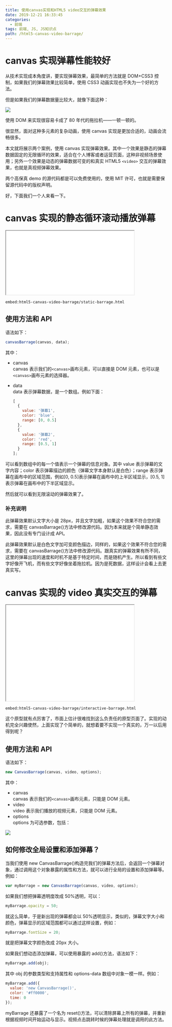 ```yaml
---
title: 使用canvas实现和HTML5 video交互的弹幕效果
date: 2019-12-21 16:33:45
categories:
  - 前端
tags: 前端, JS, JS知识点
path: /html5-canvas-video-barrage/
---
```


# canvas 实现弹幕性能较好

从技术实现成本角度讲，要实现弹幕效果，最简单的方法就是 DOM+CSS3 控制，如果我们的弹幕效果比较简单，使用 CSS3 动画实现也不失为一个好的方法。

但是如果我们的弹幕数据量比较大，就像下面这种：

![](2019-12-21-16-34-45.png)

使用 DOM 来实现很容易卡成了 80 年代的拖拉机——一顿一顿的。

很显然，面对这种多元素的复杂动画，使用 canvas 实现是更加合适的，动画会流畅很多。

本文就将展示两个案例，使用 canvas 实现弹幕效果。其中一个效果是静态的弹幕数据固定的无限循环的效果，适合在个人博客或者运营页面，这种非视频场景使用；另外一个效果是动态的弹幕数据可变的和真实 HTML5 `<video>` 交互的弹幕效果，也就是真视频弹幕效果。

两个高保真 demo 的源代码都是可以免费使用的，使用 MIT 许可，也就是需要保留源代码中的版权声明。

好，下面我们一个人来看一下。

# canvas 实现的静态循环滚动播放弹幕

<iframe src="/examples/html5-canvas-video-barrage/static-barrage.html" width="400" height="200"></iframe>

`embed:html5-canvas-video-barrage/static-barrage.html`

## 使用方法和 API

语法如下：

```js
canvasBarrage(canvas, data);
```

其中：

- canvas  
  canvas 表示我们的`<canvas>`画布元素，可以直接是 DOM 元素，也可以是`<canvas>`画布元素的选择器。
- data  
  data 表示弹幕数据，是一个数组。例如下面：

  ```js
  [
    {
      value: '弹幕1',
      color: 'blue',
      range: [0, 0.5]
    },
    {
      value: '弹幕2',
      color: 'red',
      range: [0.5, 1]
    }
  ];
  ```

可以看到数组中的每一个值表示一个弹幕的信息对象。其中 value 表示弹幕的文字内容；color 表示弹幕描边的颜色（弹幕文字本身默认是白色）；range 表示弹幕在画布中的区域范围，例如[0, 0.5]表示弹幕在画布中的上半区域显示，[0.5, 1]表示弹幕在画布中的下半区域显示。

然后就可以看到无限滚动的弹幕效果了。

### 补充说明

此弹幕效果默认文字大小是 28px，并且文字加粗，如果这个效果不符合您的需求，需要在 canvasBarrage()方法中修改源代码。因为本来就是个简单静态效果，因此没有专门设计成 API。

此弹幕效果默认是白色文字加可变颜色描边，同样的，如果这个效果不符合您的需求，需要在 canvasBarrage()方法中修改源代码。跟真实的弹幕效果有所不同，这里的弹幕出现的速度和时机不是基于特定时间，而是随机产生。所以看到有些文字好像开飞机，而有些文字好像坐着拖拉机。因为是死数据，这样设计会看上去更真实写。

# canvas 实现的 video 真实交互的弹幕

<iframe src="/examples/html5-canvas-video-barrage/interactive-barrage.html" width="400" height="300"></iframe>

`embed:html5-canvas-video-barrage/interactive-barrage.html`

这个原型就有点厉害了，市面上估计很难找到这么负责任的原型页面了。实现的动机完全兴趣使然，上面实现了个简单的，就想着要不实现一个真实的，万一以后用得到呢？

## 使用方法和 API

语法如下：

```js
new CanvasBarrage(canvas, video, options);
```

其中：

- canvas  
  canvas 表示我们的`<canvas>`画布元素，只能是 DOM 元素。
- video  
  video 表示我们播放的视频元素，只能是 DOM 元素。
- options  
  options 为可选参数，包括：

![](2019-12-23-01-49-36.png)

## 如何修改全局设置和添加弹幕？

当我们使用 new CanvasBarrage()构造完我们的弹幕方法后，会返回一个弹幕对象，通过调用这个对象暴露的属性和方法，就可以进行全局的设置和添加弹幕等。例如：

```js
var myBarrage = new CanvasBarrage(canvas, video, options);
```

如果我们想把弹幕透明度改成 50%透明，可以：

```js
myBarrage.opacity = 50;
```

就这么简单，于是新出现的弹幕都会以 50%透明显示，类似的，弹幕文字大小和颜色，弹幕显示的区域范围都可以通过这样设置，例如：

```js
myBarrage.fontSize = 20;
```

就是把弹幕文字颜色改成 20px 大小。

如果我们想动态添加弹幕，可以使用暴露的 add()方法，语法如下：

```js
myBarrage.add(obj);
```

其中 obj 的参数类型和支持属性和 options-data 数组中对象一模一样。例如：

```js
myBarrage.add({
  value: 'new CanvasBarrage()',
  color: '#ff0000',
  time: 0
});
```

myBarrage 还暴露了一个名为 reset()方法，可以清除屏幕上所有的弹幕，并重新根据视频时间开始运动与显示。视频点击跳转时候的弹幕处理就是调用的此方法。

